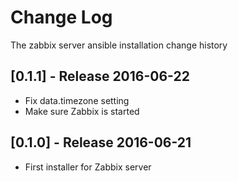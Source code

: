 # Change Log
The zabbix server ansible installation change history

## [0.1.1] - Release 2016-06-22

* Fix data.timezone setting
* Make sure Zabbix is started

## [0.1.0] - Release 2016-06-21

* First installer for Zabbix server


